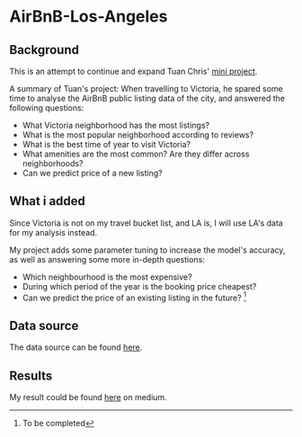 # AirBnB-Los-Angeles

## Background
This is an attempt to continue and expand Tuan Chris' [mini project](https://github.com/tuanchris/airbnb_victoria).

A summary of Tuan's project: When travelling to Victoria, he spared some time to analyse the AirBnB public listing data of the city, and answered the following questions:
* What Victoria neighborhood has the most listings?
* What is the most popular neighborhood according to reviews?
* What is the best time of year to visit Victoria?
* What amenities are the most common? Are they differ across neighborhoods?
* Can we predict price of a new listing?

## What i added
Since Victoria is not on my travel bucket list, and LA is, I will use LA's data for my analysis instead.

My project adds some parameter tuning to increase the model's accuracy, as well as answering some more in-depth questions:
* Which neighbourhood is the most expensive?
* During which period of the year is the booking price cheapest?
* Can we predict the price of an existing listing in the future? [^1]

## Data source
The data source can be found [here](http://insideairbnb.com/get-the-data.html).

## Results
My result could be found [here](https://medium.com/@leducbao1992/a-quick-look-at-los-angeles-airbnb-data-8937f62dd34) on medium.

[^1]: To be completed
